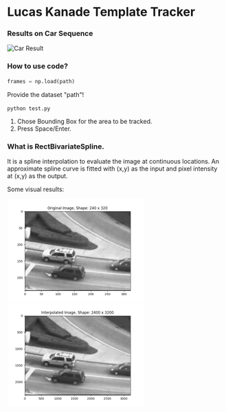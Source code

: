 # Lucas Kanade Template Tracker

### Results on Car Sequence
![Car Result](https://github.com/vinits5/lucas_kanade_template_tracking/blob/master/result/output.gif)

### How to use code?
```python
frames = np.load(path)
```
Provide the dataset "path"!

`python test.py`

1. Chose Bounding Box for the area to be tracked.
2. Press Space/Enter.

### What is RectBivariateSpline.
It is a spline interpolation to evaluate the image at continuous locations. An approximate spline curve is fitted with (x,y) as the input and pixel intensity at (x,y) as the output.

Some visual results:
<p float="center">
	<img src="https://github.com/vinits5/lucas_kanade_template_tracking/blob/master/result/original_image.jpg" width="320" height="240" />
	<img src="https://github.com/vinits5/lucas_kanade_template_tracking/blob/master/result/interpolated_image.jpg" width="320" height="240" /> 
</p>